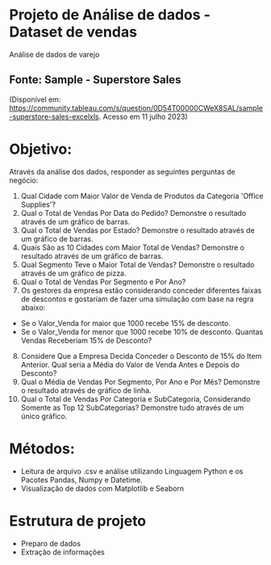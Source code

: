 # Projeto de Análise de dados - Dataset de vendas 
Análise de dados de varejo 

## Fonte: Sample - Superstore Sales
(Disponível em: https://community.tableau.com/s/question/0D54T00000CWeX8SAL/sample-superstore-sales-excelxls. Acesso em 11 julho 2023)

# Objetivo: 
Através da análise dos dados, responder as seguintes perguntas de negócio:
1) Qual Cidade com Maior Valor de Venda de Produtos da Categoria 'Office Supplies'?
2) Qual o Total de Vendas Por Data do Pedido? Demonstre o resultado através de um gráfico de barras.
3) Qual o Total de Vendas por Estado? Demonstre o resultado através de um gráfico de barras.
4) Quais São as 10 Cidades com Maior Total de Vendas? Demonstre o resultado através de um gráfico de barras.
5) Qual Segmento Teve o Maior Total de Vendas? Demonstre o resultado através de um gráfico de pizza.
6) Qual o Total de Vendas Por Segmento e Por Ano?
7) Os gestores da empresa estão considerando conceder diferentes faixas de descontos e gostariam de fazer uma simulação com base na regra abaixo:
* Se o Valor_Venda for maior que 1000 recebe 15% de desconto.
* Se o Valor_Venda for menor que 1000 recebe 10% de desconto.
Quantas Vendas Receberiam 15% de Desconto?
8) Considere Que a Empresa Decida Conceder o Desconto de 15% do Item Anterior. Qual seria a Média do Valor de Venda Antes e Depois do Desconto?
9) Qual o Média de Vendas Por Segmento, Por Ano e Por Mês? Demonstre o resultado através de gráfico de linha.
10) Qual o Total de Vendas Por Categoria e SubCategoria, Considerando Somente as Top 12 SubCategorias? Demonstre tudo através de um único gráfico.

# Métodos:
- Leitura de arquivo .csv e análise utilizando Linguagem Python e os Pacotes Pandas, Numpy e Datetime.
- Visualização de dados com Matplotlib e Seaborn

# Estrutura de projeto
* Preparo de dados
* Extração de informações 
